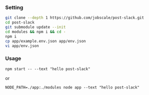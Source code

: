 ### Setting

```bash
git clone --depth 1 https://github.com/jobscale/post-slack.git
cd post-slack
git submodule update --init
cd modules && npm i && cd -
npm i
cp app/example.env.json app/env.json
vi app/env.json
```

### Usage

`npm start -- --text "hello post-slack"`

or

`NODE_PATH=./app:./modules node app --text "hello post-slack"`
